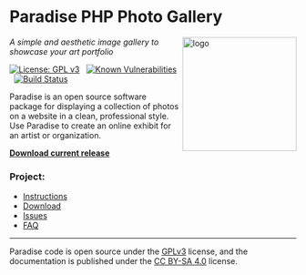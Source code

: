 # Paradise PHP Photo Gallery
<img src=https://centerkey.com/paradise/graphics/paradise-logo.svg align=right width=200 alt=logo>

_A simple and aesthetic image gallery to showcase your art portfolio_

[![License: GPL v3](https://img.shields.io/badge/License-GPL%20v3-blue.svg)](https://github.com/center-key/paradise/blob/master/LICENSE.txt)
&nbsp;
[![Known Vulnerabilities](https://snyk.io/test/github/center-key/paradise/badge.svg)](https://snyk.io/test/github/center-key/paradise)
&nbsp;
[![Build Status](https://travis-ci.org/center-key/paradise.svg)](https://travis-ci.org/center-key/paradise)

Paradise is an open source software package for displaying a collection of photos on a website in
a clean, professional style.  Use Paradise to create an online exhibit for an artist or
organization.

**[Download current release](https://github.com/center-key/paradise/raw/master/releases/paradise-install-files.zip)**

### Project:
   * [Instructions](https://centerkey.com/paradise/)
   * [Download](https://github.com/center-key/paradise/tree/master/releases)
   * [Issues](https://github.com/center-key/paradise/issues)
   * [FAQ](https://github.com/center-key/paradise/wiki/faq)

---
Paradise code is open source under the
[GPLv3](https://github.com/center-key/paradise/blob/master/LICENSE.txt) license,
and the documentation is published under the
[CC BY-SA 4.0](https://creativecommons.org/licenses/by-sa/4.0) license.
